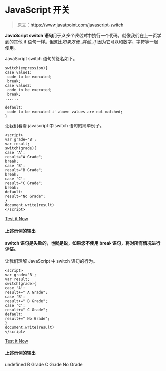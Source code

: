 # JavaScript 开关

> 原文：<https://www.javatpoint.com/javascript-switch>

**JavaScript switch 语句**用于*从多个表达式*中执行一个代码。就像我们在上一页学到的其他 if 语句一样。但这比*如果方便..其他..if* 因为它可以和数字、字符等一起使用。

JavaScript switch 语句的签名如下。

```
switch(expression){
case value1:
 code to be executed;
 break;
case value2:
 code to be executed;
 break;
......

default: 
 code to be executed if above values are not matched;
}

```

让我们看看 javascript 中 switch 语句的简单例子。

```
<script>
var grade='B';
var result;
switch(grade){
case 'A':
result="A Grade";
break;
case 'B':
result="B Grade";
break;
case 'C':
result="C Grade";
break;
default:
result="No Grade";
}
document.write(result);
</script>

```

[Test it Now](https://www.javatpoint.com/oprweb/test.jsp?filename=jsswitch)

#### 上述示例的输出

#### switch 语句是失败的，也就是说，如果您不使用 break 语句，将对所有情况进行评估。

让我们理解 JavaScript 中 switch 语句的行为。

```
<script>
var grade='B';
var result;
switch(grade){
case 'A':
result+=" A Grade";
case 'B':
result+=" B Grade";
case 'C':
result+=" C Grade";
default:
result+=" No Grade";
}
document.write(result);
</script>

```

[Test it Now](https://www.javatpoint.com/oprweb/test.jsp?filename=jsswitch2)

#### 上述示例的输出

undefined B Grade C Grade No Grade